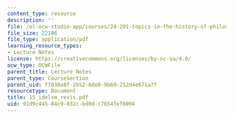 ```yaml
---
content_type: resource
description: ''
file: /ol-ocw-studio-app/courses/24-201-topics-in-the-history-of-philosophy-kant-fall-2005/91d9c44584c9032cbd0dc7654fefb094_15_idelsm_revis.pdf
file_size: 22186
file_type: application/pdf
learning_resource_types:
- Lecture Notes
license: https://creativecommons.org/licenses/by-nc-sa/4.0/
ocw_type: OCWFile
parent_title: Lecture Notes
parent_type: CourseSection
parent_uid: f7038a8f-2b52-6de0-9b69-252d4e671a7f
resourcetype: Document
title: 15_idelsm_revis.pdf
uid: 91d9c445-84c9-032c-bd0d-c7654fefb094
---
```

